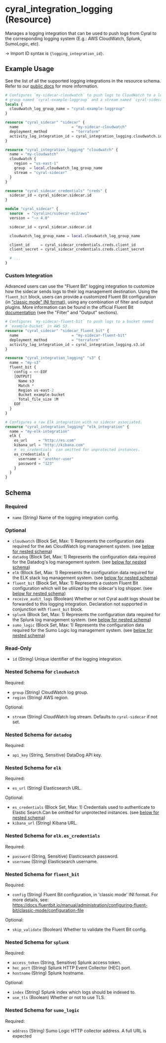 # cyral_integration_logging (Resource)

Manages a logging integration that can be used to push logs from Cyral to the corresponding logging system (E.g.: AWS CloudWatch, Splunk, SumoLogic, etc).

-> Import ID syntax is `{logging_integration_id}`.

## Example Usage

See the list of all the supported logging integrations in the resource schema.
Refer to our [public docs](https://cyral.com/docs/integrations/siem/) for more information.

```terraform
# Configures `my-sidecar-cloudwatch` to push logs to CloudWatch to a log
# group named `cyral-example-loggroup` and a stream named `cyral-sidecar`.
locals {
  cloudwatch_log_group_name = "cyral-example-loggroup"
}

resource "cyral_sidecar" "sidecar" {
  name                        = "my-sidecar-cloudwatch"
  deployment_method           = "terraform"
  activity_log_integration_id = cyral_integration_logging.cloudwatch.id
}

resource "cyral_integration_logging" "cloudwatch" {
  name = "my-cloudwatch"
  cloudwatch {
    region = "us-east-1"
    group  = local.cloudwatch_log_group_name
    stream = "cyral-sidecar"
  }
}

resource "cyral_sidecar_credentials" "creds" {
  sidecar_id = cyral_sidecar.sidecar.id
}

module "cyral_sidecar" {
  source  = "cyralinc/sidecar-ec2/aws"
  version = "~> 4.0"

  sidecar_id = cyral_sidecar.sidecar.id

  cloudwatch_log_group_name = local.cloudwatch_log_group_name

  client_id     = cyral_sidecar_credentials.creds.client_id
  client_secret = cyral_sidecar_credentials.creds.client_secret

  # ...
}
```

### Custom Integration

Advanced users can use the "Fluent Bit" logging integration to customize how the sidecar sends logs to
their log management destination. Using the `fluent_bit` block, users can provide a customized Fluent Bit
configuration (in ["classic mode" INI format](https://docs.fluentbit.io/manual/administration/configuring-fluent-bit/classic-mode)),
using any combination of filter and output plugins. More information can be found in the official
Fluent Bit [documentation](https://docs.fluentbit.io/manual/concepts/data-pipeline) (see the "Filter"
and "Output" sections).

```terraform
# Configures `my-sidecar-fluent-bit` to push logs to a bucket named
# `example-bucket` in AWS S3.
resource "cyral_sidecar" "sidecar_fluent_bit" {
  name                        = "my-sidecar-fluent-bit"
  deployment_method           = "terraform"
  activity_log_integration_id = cyral_integration_logging.s3.id
}

resource "cyral_integration_logging" "s3" {
  name = "my-s3"
  fluent_bit {
    config = <<-EOF
    [OUTPUT]
      Name s3
      Match *
      Region us-east-2
      Bucket example-bucket
      Total_file_size 1M
    EOF
  }
}

# Configures a raw Elk integration with no sidecar associated.
resource "cyral_integration_logging" "elk_integration" {
  name = "my-elk-integration"
  elk {
    es_url     = "http://es.com"
    kibana_url = "http://kibana.com"
    # `es_credentials` can omitted for unprotected instances.
    es_credentials {
      username = "another-user"
      password = "123"
    }
  }
}
```

<!-- schema generated by tfplugindocs -->

## Schema

### Required

-   `name` (String) Name of the logging integration config.

### Optional

-   `cloudwatch` (Block Set, Max: 1) Represents the configuration data required for the `AWS` CloudWatch log management system. (see [below for nested schema](#nestedblock--cloudwatch))
-   `datadog` (Block Set, Max: 1) Represents the configuration data required for the Datadog's log management system. (see [below for nested schema](#nestedblock--datadog))
-   `elk` (Block Set, Max: 1) Represents the configuration data required for the ELK stack log management system. (see [below for nested schema](#nestedblock--elk))
-   `fluent_bit` (Block Set, Max: 1) Represents a custom Fluent Bit configuration which will be utilized by the sidecar's log shipper. (see [below for nested schema](#nestedblock--fluent_bit))
-   `receive_audit_logs` (Boolean) Whether or not Cyral audit logs should be forwarded to this logging integration. Declaration not supported in conjunction with `fluent_bit` block.
-   `splunk` (Block Set, Max: 1) Represents the configuration data required for the Splunk log management system. (see [below for nested schema](#nestedblock--splunk))
-   `sumo_logic` (Block Set, Max: 1) Represents the configuration data required for the Sumo Logic log management system. (see [below for nested schema](#nestedblock--sumo_logic))

### Read-Only

-   `id` (String) Unique identifier of the logging integration.

<a id="nestedblock--cloudwatch"></a>

### Nested Schema for `cloudwatch`

Required:

-   `group` (String) CloudWatch log group.
-   `region` (String) AWS region.

Optional:

-   `stream` (String) CloudWatch log stream. Defaults to `cyral-sidecar` if not set.

<a id="nestedblock--datadog"></a>

### Nested Schema for `datadog`

Required:

-   `api_key` (String, Sensitive) DataDog API key.

<a id="nestedblock--elk"></a>

### Nested Schema for `elk`

Required:

-   `es_url` (String) Elasticsearch URL.

Optional:

-   `es_credentials` (Block Set, Max: 1) Credentials used to authenticate to Elastic Search.Can be omitted for unprotected instances. (see [below for nested schema](#nestedblock--elk--es_credentials))
-   `kibana_url` (String) Kibana URL.

<a id="nestedblock--elk--es_credentials"></a>

### Nested Schema for `elk.es_credentials`

Required:

-   `password` (String, Sensitive) Elasticsearch password.
-   `username` (String) Elasticsearch username.

<a id="nestedblock--fluent_bit"></a>

### Nested Schema for `fluent_bit`

Required:

-   `config` (String) Fluent Bit configuration, in 'classic mode' INI format. For more details, see: https://docs.fluentbit.io/manual/administration/configuring-fluent-bit/classic-mode/configuration-file

Optional:

-   `skip_validate` (Boolean) Whether to validate the Fluent Bit config.

<a id="nestedblock--splunk"></a>

### Nested Schema for `splunk`

Required:

-   `access_token` (String, Sensitive) Splunk access token.
-   `hec_port` (String) Splunk HTTP Event Collector (HEC) port.
-   `hostname` (String) Splunk hostname.

Optional:

-   `index` (String) Splunk index which logs should be indexed to.
-   `use_tls` (Boolean) Whether or not to use TLS.

<a id="nestedblock--sumo_logic"></a>

### Nested Schema for `sumo_logic`

Required:

-   `address` (String) Sumo Logic HTTP collector address. A full URL is expected

